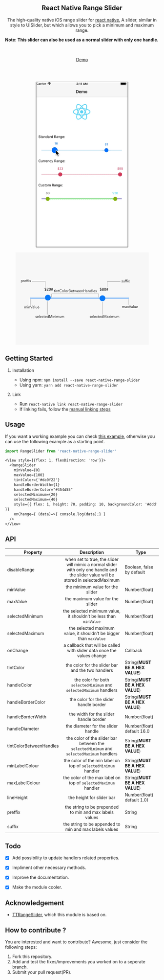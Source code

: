<h2 align="center">React Native Range Slider</h2>
<p align="center">The high-quality native iOS range slider</a> for <a href="https://facebook.github.io/react-native/">react native.</a> A slider, similar in style to UISlider, but which allows you to pick a minimum and maximum range.

<b>Note: This slider can also be used as a normal slider with only one handle.<br><br><br></b>
<p align="center">
  <a href="https://github.com/ismnoiet/example_RN_range_slider">Demo</a>
</p>

<p align="center">
  <img src="./demo.gif" width="300" border="1px" style="margin-top: 50px"/>
</p>

<p align="center">
  <img src="./illustration.png"/>
</p>



## Getting Started

1. Installation

   * Using npm: `npm install --save react-native-range-slider`
   * Using yarn: `yarn add react-native-range-slider`

2. Link
   * Run `react-native link react-native-range-slider`
   * If linking fails, follow the
     [manual linking steps](https://facebook.github.io/react-native/docs/linking-libraries-ios.html#manual-linking)

## Usage

If you want a working example you can check [this example](https://github.com/ismnoiet/example_RN_range_slider), otherwise you can use the following example as a starting point.

```javascript
import RangeSlider from 'react-native-range-slider'
```

```JSX
<View style={{flex: 1, flexDirection: 'row'}}>
  <RangeSlider
    minValue={0}
    maxValue={100}
    tintColor={'#da0f22'}
    handleBorderWidth={1}
    handleBorderColor="#454d55"
    selectedMinimum={20}
    selectedMaximum={40}
    style={{ flex: 1, height: 70, padding: 10, backgroundColor: '#ddd' }}
    onChange={ (data)=>{ console.log(data);} }
  />
</View>
```
## API

| Property |      Description      |  Type  |
|----------|:-------------:|----------|
| disableRange |  when set to true, the slider will mimic a normal slider with only one handle and the slider value will be stored in selectedMaximum | Boolean, false by default |
| minValue |  the minimum value for the slider | Number(float) |
| maxValue |  the maximum value for the slider   |   Number(float) |
| selectedMinimum | the selected minimum value, it shouldn't be less than `minValue`  |    Number(float) |
| selectedMaximum | the selected maximum value, it shouldn't be bigger than `maxValue`  |    Number(float) |
| onChange | a callback that will be called with slider data once the values change   |    Callback |
| tintColor | the color for the slider bar and the two handlers   |    String(**MUST BE A HEX VALUE**) |
| handleColor | the color for both `selectedMinimum` and `selectedMaximum`  handlers |    String(**MUST BE A HEX VALUE**) |
| handleBorderColor | the color for the slider handle border   |    String(**MUST BE A HEX VALUE**) |
| handleBorderWidth | the width for the slider handle border   |    Number(float) |
| handleDiameter | the diameter for the slider handle   |    Number(float) default 16.0 |
| tintColorBetweenHandles | the color of the slider bar between the `selectedMinimum` and `selectedMaximum` handlers   |    String(**MUST BE A HEX VALUE**) |
| minLabelColour | the color of the min label on top of `selectedMinimum` handler |    String(**MUST BE A HEX VALUE**) |
| maxLabelColour | the color of the max label on top of `selectedMaximum` handler |    String(**MUST BE A HEX VALUE**) |
| lineHeight | the height for slider bar | Number(float) default 1.0) |
| preffix | the string to be prepended to min and max labels values  |    String |
| suffix | the string to be appended to min and max labels values  |    String |


## Todo

   - [x] Add possibility to update handlers related properties.
   - [x] Impliment other necessary methods.
   - [x] Improve the documentation.
   - [x] Make the module cooler.


## Acknowledgement

   * <a href="https://github.com/TomThorpe/TTRangeSlider">TTRangeSlider</a>, which this module is based on.

## How to contribute ?
You are interested and want to contribute? Awesome, just consider the following steps:

1. Fork this repository.
2. Add and test the fixes/improvements you worked on to a seperate branch.
3. Submit your pull request(PR).